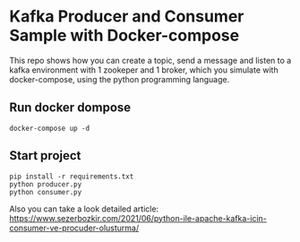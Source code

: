 # Kafka Producer and Consumer Sample with Docker-compose
This repo shows how you can create a topic, send a message and listen to a kafka environment with 1 zookeper and 1 broker, which you simulate with docker-compose, using the python programming language.
## Run docker dompose
```shell
docker-compose up -d
```
## Start project
```shell
pip install -r requirements.txt
python producer.py
python consumer.py
```
Also you can take a look detailed article:
https://www.sezerbozkir.com/2021/06/python-ile-apache-kafka-icin-consumer-ve-procuder-olusturma/
